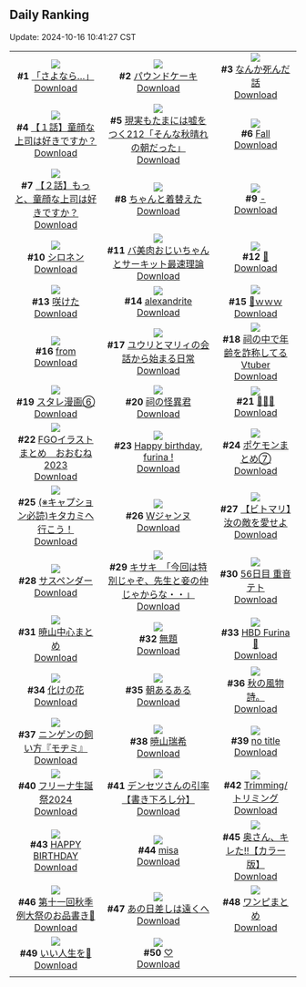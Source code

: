 ## Daily Ranking
Update: 2024-10-16 10:41:27 CST

|      |      |      |
| :----: | :----: | :----: |
| ![](https://i.pixiv.re/c/240x480/img-master/img/2024/10/13/00/00/31/123273147_p0_master1200.jpg)<br>**#1** [「さよなら…」](https://www.pixiv.net/artworks/123273147)<br>[Download](https://i.pixiv.re/img-original/img/2024/10/13/00/00/31/123273147_p0.jpg) | ![](https://i.pixiv.re/c/240x480/img-master/img/2024/10/13/20/30/02/123299025_p0_master1200.jpg)<br>**#2** [パウンドケーキ](https://www.pixiv.net/artworks/123299025)<br>[Download](https://i.pixiv.re/img-original/img/2024/10/13/20/30/02/123299025_p0.png) | ![](https://i.pixiv.re/c/240x480/img-master/img/2024/10/13/14/24/58/123289294_p0_master1200.jpg)<br>**#3** [なんか死んだ話](https://www.pixiv.net/artworks/123289294)<br>[Download](https://i.pixiv.re/img-original/img/2024/10/13/14/24/58/123289294_p0.jpg) |
| ![](https://i.pixiv.re/c/240x480/img-master/img/2024/10/13/12/28/57/123273569_p0_master1200.jpg)<br>**#4** [【１話】童顔な上司は好きですか？](https://www.pixiv.net/artworks/123273569)<br>[Download](https://i.pixiv.re/img-original/img/2024/10/13/12/28/57/123273569_p0.jpg) | ![](https://i.pixiv.re/c/240x480/img-master/img/2024/10/13/18/00/05/123294356_p0_master1200.jpg)<br>**#5** [現実もたまには嘘をつく212「そんな秋晴れの朝だった」](https://www.pixiv.net/artworks/123294356)<br>[Download](https://i.pixiv.re/img-original/img/2024/10/13/18/00/05/123294356_p0.jpg) | ![](https://i.pixiv.re/c/240x480/img-master/img/2024/10/13/22/45/09/123304180_p0_master1200.jpg)<br>**#6** [Fall](https://www.pixiv.net/artworks/123304180)<br>[Download](https://i.pixiv.re/img-original/img/2024/10/13/22/45/09/123304180_p0.jpg) |
| ![](https://i.pixiv.re/c/240x480/img-master/img/2024/10/15/22/44/11/123307406_p0_master1200.jpg)<br>**#7** [【２話】もっと、童顔な上司は好きですか？](https://www.pixiv.net/artworks/123307406)<br>[Download](https://i.pixiv.re/img-original/img/2024/10/15/22/44/11/123307406_p0.jpg) | ![](https://i.pixiv.re/c/240x480/img-master/img/2024/10/13/00/08/36/123273771_p0_master1200.jpg)<br>**#8** [ちゃんと着替えた](https://www.pixiv.net/artworks/123273771)<br>[Download](https://i.pixiv.re/img-original/img/2024/10/13/00/08/36/123273771_p0.jpg) | ![](https://i.pixiv.re/c/240x480/img-master/img/2024/10/14/00/09/26/123307640_p0_master1200.jpg)<br>**#9** [-](https://www.pixiv.net/artworks/123307640)<br>[Download](https://i.pixiv.re/img-original/img/2024/10/14/00/09/26/123307640_p0.png) |
| ![](https://i.pixiv.re/c/240x480/img-master/img/2024/10/13/00/00/25/123273111_p0_master1200.jpg)<br>**#10** [シロネン](https://www.pixiv.net/artworks/123273111)<br>[Download](https://i.pixiv.re/img-original/img/2024/10/13/00/00/25/123273111_p0.jpg) | ![](https://i.pixiv.re/c/240x480/img-master/img/2024/10/13/00/02/06/123273380_p0_master1200.jpg)<br>**#11** [バ美肉おじいちゃんとサーキット最速理論](https://www.pixiv.net/artworks/123273380)<br>[Download](https://i.pixiv.re/img-original/img/2024/10/13/00/02/06/123273380_p0.jpg) | ![](https://i.pixiv.re/c/240x480/img-master/img/2024/10/13/15/57/20/123291359_p0_master1200.jpg)<br>**#12** [🍰](https://www.pixiv.net/artworks/123291359)<br>[Download](https://i.pixiv.re/img-original/img/2024/10/13/15/57/20/123291359_p0.jpg) |
| ![](https://i.pixiv.re/c/240x480/img-master/img/2024/10/14/00/00/37/123307077_p0_master1200.jpg)<br>**#13** [咲けた](https://www.pixiv.net/artworks/123307077)<br>[Download](https://i.pixiv.re/img-original/img/2024/10/14/00/00/37/123307077_p0.jpg) | ![](https://i.pixiv.re/c/240x480/img-master/img/2024/10/13/00/03/35/123273492_p0_master1200.jpg)<br>**#14** [alexandrite](https://www.pixiv.net/artworks/123273492)<br>[Download](https://i.pixiv.re/img-original/img/2024/10/13/00/03/35/123273492_p0.jpg) | ![](https://i.pixiv.re/c/240x480/img-master/img/2024/10/13/00/00/32/123273152_p0_master1200.jpg)<br>**#15** [🌙ｗｗｗ](https://www.pixiv.net/artworks/123273152)<br>[Download](https://i.pixiv.re/img-original/img/2024/10/13/00/00/32/123273152_p0.jpg) |
| ![](https://i.pixiv.re/c/240x480/img-master/img/2024/10/13/00/20/14/123274218_p0_master1200.jpg)<br>**#16** [from](https://www.pixiv.net/artworks/123274218)<br>[Download](https://i.pixiv.re/img-original/img/2024/10/13/00/20/14/123274218_p0.png) | ![](https://i.pixiv.re/c/240x480/img-master/img/2024/10/13/23/25/15/123305615_p0_master1200.jpg)<br>**#17** [ユウリとマリィの会話から始まる日常](https://www.pixiv.net/artworks/123305615)<br>[Download](https://i.pixiv.re/img-original/img/2024/10/13/23/25/15/123305615_p0.png) | ![](https://i.pixiv.re/c/240x480/img-master/img/2024/10/13/21/02/36/123300229_p0_master1200.jpg)<br>**#18** [祠の中で年齢を詐称してるVtuber](https://www.pixiv.net/artworks/123300229)<br>[Download](https://i.pixiv.re/img-original/img/2024/10/13/21/02/36/123300229_p0.png) |
| ![](https://i.pixiv.re/c/240x480/img-master/img/2024/10/13/16/05/46/123291588_p0_master1200.jpg)<br>**#19** [スタレ漫画⑥](https://www.pixiv.net/artworks/123291588)<br>[Download](https://i.pixiv.re/img-original/img/2024/10/13/16/05/46/123291588_p0.jpg) | ![](https://i.pixiv.re/c/240x480/img-master/img/2024/10/13/20/36/11/123299238_p0_master1200.jpg)<br>**#20** [祠の怪異君](https://www.pixiv.net/artworks/123299238)<br>[Download](https://i.pixiv.re/img-original/img/2024/10/13/20/36/11/123299238_p0.png) | ![](https://i.pixiv.re/c/240x480/img-master/img/2024/10/13/00/34/45/123274759_p0_master1200.jpg)<br>**#21** [👑🤍✨](https://www.pixiv.net/artworks/123274759)<br>[Download](https://i.pixiv.re/img-original/img/2024/10/13/00/34/45/123274759_p0.png) |
| ![](https://i.pixiv.re/c/240x480/img-master/img/2024/10/13/00/21/44/123274270_p0_master1200.jpg)<br>**#22** [FGOイラストまとめ　おおむね2023](https://www.pixiv.net/artworks/123274270)<br>[Download](https://i.pixiv.re/img-original/img/2024/10/13/00/21/44/123274270_p0.jpg) | ![](https://i.pixiv.re/c/240x480/img-master/img/2024/10/15/13/52/25/123293587_p0_master1200.jpg)<br>**#23** [Happy birthday, furina !](https://www.pixiv.net/artworks/123293587)<br>[Download](https://i.pixiv.re/img-original/img/2024/10/15/13/52/25/123293587_p0.jpg) | ![](https://i.pixiv.re/c/240x480/img-master/img/2024/10/13/23/11/14/123304854_p0_master1200.jpg)<br>**#24** [ポケモンまとめ⑦](https://www.pixiv.net/artworks/123304854)<br>[Download](https://i.pixiv.re/img-original/img/2024/10/13/23/11/14/123304854_p0.png) |
| ![](https://i.pixiv.re/c/240x480/img-master/img/2024/10/13/23/52/41/123306623_p0_master1200.jpg)<br>**#25** [(※キャプション必読)キタカミへ行こう！](https://www.pixiv.net/artworks/123306623)<br>[Download](https://i.pixiv.re/img-original/img/2024/10/13/23/52/41/123306623_p0.png) | ![](https://i.pixiv.re/c/240x480/img-master/img/2024/10/13/15/25/03/123290618_p0_master1200.jpg)<br>**#26** [Wジャンヌ](https://www.pixiv.net/artworks/123290618)<br>[Download](https://i.pixiv.re/img-original/img/2024/10/13/15/25/03/123290618_p0.jpg) | ![](https://i.pixiv.re/c/240x480/img-master/img/2024/10/13/23/19/59/123305441_p0_master1200.jpg)<br>**#27** [【ビトマリ】汝の敵を愛せよ](https://www.pixiv.net/artworks/123305441)<br>[Download](https://i.pixiv.re/img-original/img/2024/10/13/23/19/59/123305441_p0.png) |
| ![](https://i.pixiv.re/c/240x480/img-master/img/2024/10/14/00/14/07/123307798_p0_master1200.jpg)<br>**#28** [サスペンダー](https://www.pixiv.net/artworks/123307798)<br>[Download](https://i.pixiv.re/img-original/img/2024/10/14/00/14/07/123307798_p0.jpg) | ![](https://i.pixiv.re/c/240x480/img-master/img/2024/10/13/08/00/05/123281668_p0_master1200.jpg)<br>**#29** [キサキ　「今回は特別じゃぞ、先生と妾の仲じゃからな・・」](https://www.pixiv.net/artworks/123281668)<br>[Download](https://i.pixiv.re/img-original/img/2024/10/13/08/00/05/123281668_p0.jpg) | ![](https://i.pixiv.re/c/240x480/img-master/img/2024/10/13/19/51/16/123297615_p0_master1200.jpg)<br>**#30** [56日目 重音テト](https://www.pixiv.net/artworks/123297615)<br>[Download](https://i.pixiv.re/img-original/img/2024/10/13/19/51/16/123297615_p0.png) |
| ![](https://i.pixiv.re/c/240x480/img-master/img/2024/10/14/22/18/54/123336450_p0_master1200.jpg)<br>**#31** [暁山中心まとめ](https://www.pixiv.net/artworks/123336450)<br>[Download](https://i.pixiv.re/img-original/img/2024/10/14/22/18/54/123336450_p0.jpg) | ![](https://i.pixiv.re/c/240x480/img-master/img/2024/10/13/13/02/07/123287513_p0_master1200.jpg)<br>**#32** [無題](https://www.pixiv.net/artworks/123287513)<br>[Download](https://i.pixiv.re/img-original/img/2024/10/13/13/02/07/123287513_p0.jpg) | ![](https://i.pixiv.re/c/240x480/img-master/img/2024/10/13/00/06/14/123273653_p0_master1200.jpg)<br>**#33** [HBD Furina💙](https://www.pixiv.net/artworks/123273653)<br>[Download](https://i.pixiv.re/img-original/img/2024/10/13/00/06/14/123273653_p0.png) |
| ![](https://i.pixiv.re/c/240x480/img-master/img/2024/10/13/16/01/27/123291496_p0_master1200.jpg)<br>**#34** [化けの花](https://www.pixiv.net/artworks/123291496)<br>[Download](https://i.pixiv.re/img-original/img/2024/10/13/16/01/27/123291496_p0.png) | ![](https://i.pixiv.re/c/240x480/img-master/img/2024/10/14/16/24/46/123325147_p0_master1200.jpg)<br>**#35** [朝あるある](https://www.pixiv.net/artworks/123325147)<br>[Download](https://i.pixiv.re/img-original/img/2024/10/14/16/24/46/123325147_p0.jpg) | ![](https://i.pixiv.re/c/240x480/img-master/img/2024/10/13/16/54/05/123292728_p0_master1200.jpg)<br>**#36** [秋の風物詩。](https://www.pixiv.net/artworks/123292728)<br>[Download](https://i.pixiv.re/img-original/img/2024/10/13/16/54/05/123292728_p0.jpg) |
| ![](https://i.pixiv.re/c/240x480/img-master/img/2024/10/14/11/14/00/123318577_p0_master1200.jpg)<br>**#37** [ニンゲンの飼い方『モヂミ』](https://www.pixiv.net/artworks/123318577)<br>[Download](https://i.pixiv.re/img-original/img/2024/10/14/11/14/00/123318577_p0.png) | ![](https://i.pixiv.re/c/240x480/img-master/img/2024/10/13/16/45/47/123292521_p0_master1200.jpg)<br>**#38** [暁山瑞希](https://www.pixiv.net/artworks/123292521)<br>[Download](https://i.pixiv.re/img-original/img/2024/10/13/16/45/47/123292521_p0.jpg) | ![](https://i.pixiv.re/c/240x480/img-master/img/2024/10/13/09/10/55/123282803_p0_master1200.jpg)<br>**#39** [no title](https://www.pixiv.net/artworks/123282803)<br>[Download](https://i.pixiv.re/img-original/img/2024/10/13/09/10/55/123282803_p0.jpg) |
| ![](https://i.pixiv.re/c/240x480/img-master/img/2024/10/13/01/00/02/123275487_p0_master1200.jpg)<br>**#40** [フリーナ生誕祭2024](https://www.pixiv.net/artworks/123275487)<br>[Download](https://i.pixiv.re/img-original/img/2024/10/13/01/00/02/123275487_p0.jpg) | ![](https://i.pixiv.re/c/240x480/img-master/img/2024/10/13/18/10/50/123294820_p0_master1200.jpg)<br>**#41** [デンセツさんの引率【書き下ろし分】](https://www.pixiv.net/artworks/123294820)<br>[Download](https://i.pixiv.re/img-original/img/2024/10/13/18/10/50/123294820_p0.png) | ![](https://i.pixiv.re/c/240x480/img-master/img/2024/10/16/09/20/54/123295620_p0_master1200.jpg)<br>**#42** [Trimming/トリミング](https://www.pixiv.net/artworks/123295620)<br>[Download](https://i.pixiv.re/img-original/img/2024/10/16/09/20/54/123295620_p0.png) |
| ![](https://i.pixiv.re/c/240x480/img-master/img/2024/10/13/00/00/03/123273001_p0_master1200.jpg)<br>**#43** [HAPPY BIRTHDAY](https://www.pixiv.net/artworks/123273001)<br>[Download](https://i.pixiv.re/img-original/img/2024/10/13/00/00/03/123273001_p0.png) | ![](https://i.pixiv.re/c/240x480/img-master/img/2024/10/13/00/00/37/123273173_p0_master1200.jpg)<br>**#44** [misa](https://www.pixiv.net/artworks/123273173)<br>[Download](https://i.pixiv.re/img-original/img/2024/10/13/00/00/37/123273173_p0.jpg) | ![](https://i.pixiv.re/c/240x480/img-master/img/2024/10/13/00/02/26/123273406_p0_master1200.jpg)<br>**#45** [奥さん、キレた!!【カラー版】](https://www.pixiv.net/artworks/123273406)<br>[Download](https://i.pixiv.re/img-original/img/2024/10/13/00/02/26/123273406_p0.jpg) |
| ![](https://i.pixiv.re/c/240x480/img-master/img/2024/10/13/00/01/05/123273252_p0_master1200.jpg)<br>**#46** [第十一回秋季例大祭のお品書き🌷](https://www.pixiv.net/artworks/123273252)<br>[Download](https://i.pixiv.re/img-original/img/2024/10/13/00/01/05/123273252_p0.jpg) | ![](https://i.pixiv.re/c/240x480/img-master/img/2024/10/13/00/05/40/123273627_p0_master1200.jpg)<br>**#47** [あの日差しは遠くへ](https://www.pixiv.net/artworks/123273627)<br>[Download](https://i.pixiv.re/img-original/img/2024/10/13/00/05/40/123273627_p0.png) | ![](https://i.pixiv.re/c/240x480/img-master/img/2024/10/13/22/15/15/123302999_p0_master1200.jpg)<br>**#48** [ワンピまとめ](https://www.pixiv.net/artworks/123302999)<br>[Download](https://i.pixiv.re/img-original/img/2024/10/13/22/15/15/123302999_p0.jpg) |
| ![](https://i.pixiv.re/c/240x480/img-master/img/2024/10/13/21/48/49/123301922_master1200.jpg)<br>**#49** [いい人生を🎂](https://www.pixiv.net/artworks/123301922)<br>[Download](https://www.pixiv.net/artworks/123301922) | ![](https://i.pixiv.re/c/240x480/img-master/img/2024/10/14/00/42/49/123308761_p0_master1200.jpg)<br>**#50** [♡](https://www.pixiv.net/artworks/123308761)<br>[Download](https://i.pixiv.re/img-original/img/2024/10/14/00/42/49/123308761_p0.jpg) |
|      |
